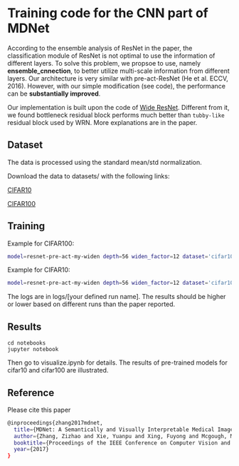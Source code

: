 Training code for the CNN part of MDNet
=============

According to the ensemble analysis of ResNet in the paper, the classification module of ResNet is not optimal to use the information of different layers. To solve this problem, we propsoe to use, namely __ensemble_cnnection__, to better utilize multi-scale information from different layers. Our architecture is very similar with pre-act-ResNet (He et al. ECCV, 2016). However, with our simple modification (see code), the performance can be **substantially improved**. 

Our implementation is built upon the code of [Wide ResNet](https://github.com/szagoruyko/wide-residual-networks). Different from it, we found bottleneck residual block performs much better than ``tubby-like`` residual block used by WRN. More explanations are in the paper. 

## Dataset
The data is processed using the standard mean/std normalization.

Download the data to datasets/ with the following links:

[CIFAR10](https://drive.google.com/open?id=0B5jD1zn1cw8oOWw0bC10eXdxVnM)

[CIFAR100](https://drive.google.com/open?id=0B5jD1zn1cw8oWkhTbm1FUjdEdWs)


## Training
Example for CIFAR100:
```bash
model=resnet-pre-act-my-widen depth=56 widen_factor=12 dataset='cifar100' sh scripts/train_cifar.sh trial1
```
Example for CIFAR10:
```bash
model=resnet-pre-act-my-widen depth=56 widen_factor=12 dataset='cifar10' sh scripts/train_cifar.sh trial1
```
The logs are in logs/[your defined run name].
The results should be higher or lower based on different runs than the paper reported.

## Results
```
cd notebooks
jupyter notebook
```
Then go to visualize.ipynb for details. The results of pre-trained models for cifar10 and cifar100 are illustrated.


## Reference
Please cite this paper 
```bash
@inproceedings{zhang2017mdnet,
  title={MDNet: A Semantically and Visually Interpretable Medical Image Diagnosis Network},
  author={Zhang, Zizhao and Xie, Yuanpu and Xing, Fuyong and Mcgough, Mason and Yang, Lin},
  booktitle={Proceedings of the IEEE Conference on Computer Vision and Pattern Recognition},
  year={2017} 
}
```
